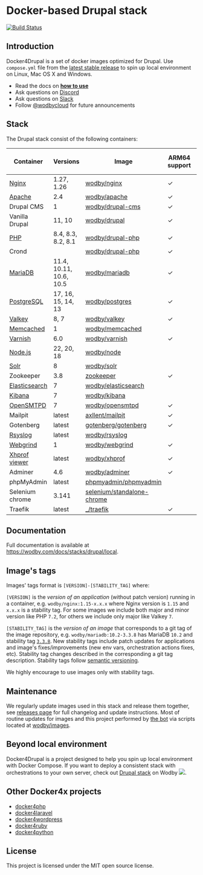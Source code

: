 # Docker-based Drupal stack

[![Build Status](https://github.com/wodby/docker4drupal/workflows/Run%20tests/badge.svg)](https://github.com/wodby/docker4drupal/actions)

## Introduction

Docker4Drupal is a set of docker images optimized for Drupal. Use `compose.yml` file from the [latest stable release](https://github.com/wodby/docker4drupal/releases) to spin up local environment on Linux, Mac OS X and Windows. 

* Read the docs on [**how to use**](https://wodby.com/docs/stacks/drupal/local#usage)
* Ask questions on [Discord](http://discord.wodby.com/)
* Ask questions on [Slack](http://slack.wodby.com/)
* Follow [@wodbycloud](https://twitter.com/wodbycloud) for future announcements

## Stack

The Drupal stack consist of the following containers:

| Container       | Versions                | Image                        | ARM64 support | Enabled by default |
|-----------------|-------------------------|------------------------------|---------------|--------------------|
| [Nginx]         | 1.27, 1.26              | [wodby/nginx]                | ✓             | ✓                  |
| [Apache]        | 2.4                     | [wodby/apache]               | ✓             |                    |
| Drupal CMS      | 1                       | [wodby/drupal-cms]           | ✓             | ✓                  |
| Vanilla Drupal  | 11, 10                  | [wodby/drupal]               | ✓             |                    |
| [PHP]           | 8.4, 8.3, 8.2, 8.1      | [wodby/drupal-php]           | ✓             |                    |
| Crond           |                         | [wodby/drupal-php]           | ✓             | ✓                  |
| [MariaDB]       | 11.4, 10.11, 10.6, 10.5 | [wodby/mariadb]              | ✓             | ✓                  |
| [PostgreSQL]    | 17, 16, 15, 14, 13      | [wodby/postgres]             | ✓             |                    |
| [Valkey]        | 8, 7                    | [wodby/valkey]               | ✓             |                    |
| [Memcached]     | 1                       | [wodby/memcached]            |               |                    |
| [Varnish]       | 6.0                     | [wodby/varnish]              | ✓             |                    |
| [Node.js]       | 22, 20, 18              | [wodby/node]                 |               |                    |
| [Solr]          | 8                       | [wodby/solr]                 |               |                    |
| Zookeeper       | 3.8                     | [zookeeper]                  | ✓             |                    |
| [Elasticsearch] | 7                       | [wodby/elasticsearch]        |               |                    |
| [Kibana]        | 7                       | [wodby/kibana]               |               |                    |
| [OpenSMTPD]     | 7                       | [wodby/opensmtpd]            | ✓             |                    |
| Mailpit         | latest                  | [axllent/mailpit]            | ✓             | ✓                  |
| Gotenberg       | latest                  | [gotenberg/gotenberg]        | ✓             |                    |
| [Rsyslog]       | latest                  | [wodby/rsyslog]              |               |                    |
| [Webgrind]      | 1                       | [wodby/webgrind]             | ✓             |                    |
| [Xhprof viewer] | latest                  | [wodby/xhprof]               | ✓             |                    |
| Adminer         | 4.6                     | [wodby/adminer]              | ✓             |                    |
| phpMyAdmin      | latest                  | [phpmyadmin/phpmyadmin]      |               |                    |
| Selenium chrome | 3.141                   | [selenium/standalone-chrome] |               |                    |
| Traefik         | latest                  | [_/traefik]                  | ✓             | ✓                  |
 
## Documentation

Full documentation is available at https://wodby.com/docs/stacks/drupal/local.

## Image's tags

Images' tags format is `[VERSION]-[STABILITY_TAG]` where:

`[VERSION]` is the _version of an application_ (without patch version) running in a container, e.g. `wodby/nginx:1.15-x.x.x` where Nginx version is `1.15` and `x.x.x` is a stability tag. For some images we include both major and minor version like PHP `7.2`, for others we include only major like Valkey `7`. 

`[STABILITY_TAG]` is the _version of an image_ that corresponds to a git tag of the image repository, e.g. `wodby/mariadb:10.2-3.3.8` has MariaDB `10.2` and stability tag [`3.3.8`](https://github.com/wodby/mariadb/releases/tag/3.3.8). New stability tags include patch updates for applications and image's fixes/improvements (new env vars, orchestration actions fixes, etc). Stability tag changes described in the corresponding a git tag description. Stability tags follow [semantic versioning](https://semver.org/).

We highly encourage to use images only with stability tags.

## Maintenance

We regularly update images used in this stack and release them together, see [releases page](https://github.com/wodby/docker4drupal/releases) for full changelog and update instructions. Most of routine updates for images and this project performed by [the bot](https://github.com/wodbot) via scripts located at [wodby/images](https://github.com/wodby/images).

## Beyond local environment

Docker4Drupal is a project designed to help you spin up local environment with Docker Compose. If you want to deploy a consistent stack with orchestrations to your own server, check out [Drupal stack](https://wodby.com/stacks/drupal) on Wodby ![](https://www.google.com/s2/favicons?domain=wodby.com).

## Other Docker4x projects

* [docker4php](https://github.com/wodby/docker4php)
* [docker4laravel](https://github.com/wodby/docker4laravel)
* [docker4wordpress](https://github.com/wodby/docker4wordpress)
* [docker4ruby](https://github.com/wodby/docker4ruby)
* [docker4python](https://github.com/wodby/docker4python)
  

## License

This project is licensed under the MIT open source license.

[Apache]: https://wodby.com/docs/stacks/drupal/containers#apache
[Drupal CMS]: https://wodby.com/docs/stacks/drupal/containers#php
[Vanilla Drupal]: https://wodby.com/docs/stacks/drupal/containers#php
[Elasticsearch]: https://wodby.com/docs/stacks/elasticsearch
[Kibana]: https://wodby.com/docs/stacks/elasticsearch
[MariaDB]: https://wodby.com/docs/stacks/drupal/containers#mariadb
[Memcached]: https://wodby.com/docs/stacks/drupal/containers#memcached
[Nginx]: https://wodby.com/docs/stacks/drupal/containers#nginx
[Node.js]: https://wodby.com/docs/stacks/drupal/containers#nodejs
[OpenSMTPD]: https://wodby.com/docs/stacks/drupal/containers#opensmtpd
[PHP]: https://wodby.com/docs/stacks/drupal/containers#php
[PostgreSQL]: https://wodby.com/docs/stacks/drupal/containers#postgresql
[Redis]: https://wodby.com/docs/stacks/drupal/containers#redis
[Valkey]: https://wodby.com/docs/stacks/valkey/containers#valkey
[Rsyslog]: https://wodby.com/docs/stacks/drupal/containers#rsyslog
[Solr]: https://wodby.com/docs/stacks/drupal/containers#solr
[Varnish]: https://wodby.com/docs/stacks/drupal/containers#varnish
[Webgrind]: https://wodby.com/docs/stacks/drupal/containers#webgrind
[XHProf viewer]: https://wodby.com/docs/stacks/php/containers#xhprof-viewer

[_/traefik]: https://hub.docker.com/_/traefik
[gotenberg/gotenberg]: https://hub.docker.com/r/gotenberg/gotenberg
[axllent/mailpit]: https://hub.docker.com/r/axllent/mailpit
[phpmyadmin/phpmyadmin]: https://hub.docker.com/r/phpmyadmin/phpmyadmin
[selenium/standalone-chrome]: https://hub.docker.com/r/selenium/standalone-chrome
[wodby/adminer]: https://hub.docker.com/r/wodby/adminer
[wodby/apache]: https://github.com/wodby/apache
[wodby/drupal-php]: https://github.com/wodby/drupal-php
[wodby/drupal]: https://github.com/wodby/drupal
[wodby/drupal-cms]: https://github.com/wodby/drupal-cms
[wodby/elasticsearch]: https://github.com/wodby/elasticsearch
[wodby/kibana]: https://github.com/wodby/kibana
[wodby/mariadb]: https://github.com/wodby/mariadb
[wodby/memcached]: https://github.com/wodby/memcached
[wodby/nginx]: https://github.com/wodby/nginx
[wodby/node]: https://github.com/wodby/node
[wodby/opensmtpd]: https://github.com/wodby/opensmtpd
[wodby/postgres]: https://github.com/wodby/postgres
[wodby/valkey]: https://github.com/wodby/valkey
[wodby/rsyslog]: https://hub.docker.com/r/wodby/rsyslog
[wodby/solr]: https://github.com/wodby/solr
[wodby/varnish]: https://github.com/wodby/varnish
[wodby/webgrind]: https://hub.docker.com/r/wodby/webgrind
[wodby/xhprof]: https://hub.docker.com/r/wodby/xhprof
[zookeeper]: https://hub.docker.com/_/zookeeper
